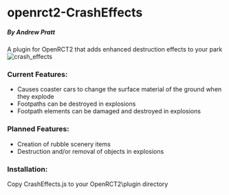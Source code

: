 # openrct2-CrashEffects
##### By Andrew Pratt
A plugin for OpenRCT2 that adds enhanced destruction effects to your park
![crash_effects](https://user-images.githubusercontent.com/25914377/124208027-ba547e00-dab4-11eb-9ffb-3100dd84d436.gif)


### Current Features:
* Causes coaster cars to change the surface material of the ground when they explode
* Footpaths can be destroyed in explosions
* Footpath elements can be damaged and destroyed in explosions

### Planned Features:
* Creation of rubble scenery items
* Destruction and/or removal of objects in explosions

### Installation:
Copy CrashEffects.js to your OpenRCT2\plugin directory
